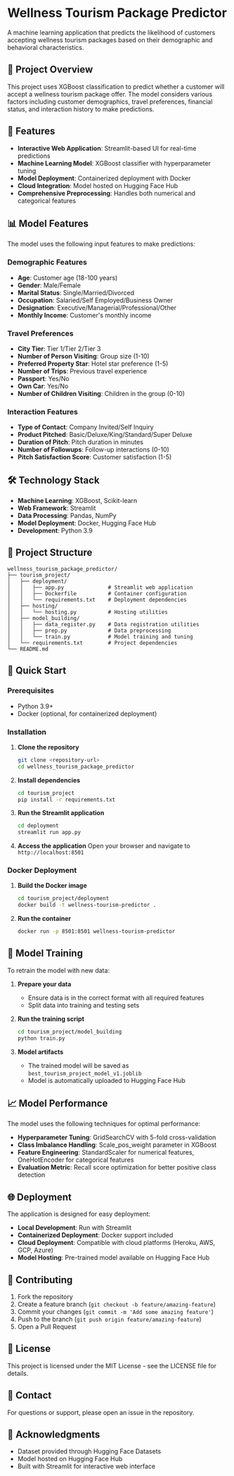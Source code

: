 # Wellness Tourism Package Predictor

A machine learning application that predicts the likelihood of customers accepting wellness tourism packages based on their demographic and behavioral characteristics.

## 🎯 Project Overview

This project uses XGBoost classification to predict whether a customer will accept a wellness tourism package offer. The model considers various factors including customer demographics, travel preferences, financial status, and interaction history to make predictions.

## 🚀 Features

- **Interactive Web Application**: Streamlit-based UI for real-time predictions
- **Machine Learning Model**: XGBoost classifier with hyperparameter tuning
- **Model Deployment**: Containerized deployment with Docker
- **Cloud Integration**: Model hosted on Hugging Face Hub
- **Comprehensive Preprocessing**: Handles both numerical and categorical features

## 📊 Model Features

The model uses the following input features to make predictions:

### Demographic Features
- **Age**: Customer age (18-100 years)
- **Gender**: Male/Female
- **Marital Status**: Single/Married/Divorced
- **Occupation**: Salaried/Self Employed/Business Owner
- **Designation**: Executive/Managerial/Professional/Other
- **Monthly Income**: Customer's monthly income

### Travel Preferences
- **City Tier**: Tier 1/Tier 2/Tier 3
- **Number of Person Visiting**: Group size (1-10)
- **Preferred Property Star**: Hotel star preference (1-5)
- **Number of Trips**: Previous travel experience
- **Passport**: Yes/No
- **Own Car**: Yes/No
- **Number of Children Visiting**: Children in the group (0-10)

### Interaction Features
- **Type of Contact**: Company Invited/Self Inquiry
- **Product Pitched**: Basic/Deluxe/King/Standard/Super Deluxe
- **Duration of Pitch**: Pitch duration in minutes
- **Number of Followups**: Follow-up interactions (0-10)
- **Pitch Satisfaction Score**: Customer satisfaction (1-5)

## 🛠️ Technology Stack

- **Machine Learning**: XGBoost, Scikit-learn
- **Web Framework**: Streamlit
- **Data Processing**: Pandas, NumPy
- **Model Deployment**: Docker, Hugging Face Hub
- **Development**: Python 3.9

## 📁 Project Structure

```
wellness_tourism_package_predictor/
├── tourism_project/
│   ├── deployment/
│   │   ├── app.py              # Streamlit web application
│   │   ├── Dockerfile          # Container configuration
│   │   └── requirements.txt    # Deployment dependencies
│   ├── hosting/
│   │   └── hosting.py          # Hosting utilities
│   ├── model_building/
│   │   ├── data_register.py    # Data registration utilities
│   │   ├── prep.py             # Data preprocessing
│   │   └── train.py            # Model training and tuning
│   └── requirements.txt        # Project dependencies
└── README.md
```

## 🚀 Quick Start

### Prerequisites
- Python 3.9+
- Docker (optional, for containerized deployment)

### Installation

1. **Clone the repository**
   ```bash
   git clone <repository-url>
   cd wellness_tourism_package_predictor
   ```

2. **Install dependencies**
   ```bash
   cd tourism_project
   pip install -r requirements.txt
   ```

3. **Run the Streamlit application**
   ```bash
   cd deployment
   streamlit run app.py
   ```

4. **Access the application**
   Open your browser and navigate to `http://localhost:8501`

### Docker Deployment

1. **Build the Docker image**
   ```bash
   cd tourism_project/deployment
   docker build -t wellness-tourism-predictor .
   ```

2. **Run the container**
   ```bash
   docker run -p 8501:8501 wellness-tourism-predictor
   ```

## 🔧 Model Training

To retrain the model with new data:

1. **Prepare your data**
   - Ensure data is in the correct format with all required features
   - Split data into training and testing sets

2. **Run the training script**
   ```bash
   cd tourism_project/model_building
   python train.py
   ```

3. **Model artifacts**
   - The trained model will be saved as `best_tourism_project_model_v1.joblib`
   - Model is automatically uploaded to Hugging Face Hub

## 📈 Model Performance

The model uses the following techniques for optimal performance:

- **Hyperparameter Tuning**: GridSearchCV with 5-fold cross-validation
- **Class Imbalance Handling**: Scale_pos_weight parameter in XGBoost
- **Feature Engineering**: StandardScaler for numerical features, OneHotEncoder for categorical features
- **Evaluation Metric**: Recall score optimization for better positive class detection

## 🌐 Deployment

The application is designed for easy deployment:

- **Local Development**: Run with Streamlit
- **Containerized Deployment**: Docker support included
- **Cloud Deployment**: Compatible with cloud platforms (Heroku, AWS, GCP, Azure)
- **Model Hosting**: Pre-trained model available on Hugging Face Hub

## 🤝 Contributing

1. Fork the repository
2. Create a feature branch (`git checkout -b feature/amazing-feature`)
3. Commit your changes (`git commit -m 'Add some amazing feature'`)
4. Push to the branch (`git push origin feature/amazing-feature`)
5. Open a Pull Request

## 📝 License

This project is licensed under the MIT License - see the LICENSE file for details.

## 📧 Contact

For questions or support, please open an issue in the repository.

## 🙏 Acknowledgments

- Dataset provided through Hugging Face Datasets
- Model hosted on Hugging Face Hub
- Built with Streamlit for interactive web interface